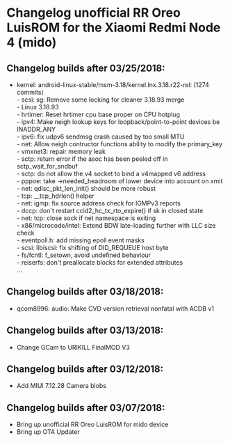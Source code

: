 <h1>Changelog unofficial RR Oreo LuisROM for the Xiaomi Redmi Node 4 (mido)</h1>
<p></p>
<h2>Changelog builds after 03/25/2018:</h2>
<ul>
<li>kernel: android-linux-stable/msm-3.18/kernel.lnx.3.18.r22-rel: (1274 commits)<br>
  - scsi: sg: Remove some locking for cleaner 3.18.93 merge<br>
  - Linux 3.18.93<br>
  - hrtimer: Reset hrtimer cpu base proper on CPU hotplug<br>
  - ipv4: Make neigh lookup keys for loopback/point-to-point devices be INADDR_ANY<br>
  - ipv6: fix udpv6 sendmsg crash caused by too small MTU<br>
  - net: Allow neigh contructor functions ability to modify the primary_key<br>
  - vmxnet3: repair memory leak<br>
  - sctp: return error if the asoc has been peeled off in sctp_wait_for_sndbuf<br>
  - sctp: do not allow the v4 socket to bind a v4mapped v6 address<br>
  - pppoe: take ->needed_headroom of lower device into account on xmit<br>
  - net: qdisc_pkt_len_init() should be more robust<br>
  - tcp: __tcp_hdrlen() helper<br>
  - net: igmp: fix source address check for IGMPv3 reports<br>
  - dccp: don't restart ccid2_hc_tx_rto_expire() if sk in closed state<br>
  - net: tcp: close sock if net namespace is exiting<br>
  - x86/microcode/intel: Extend BDW late-loading further with LLC size check<br>
  - eventpoll.h: add missing epoll event masks<br>
  - scsi: libiscsi: fix shifting of DID_REQUEUE host byte<br>
  - fs/fcntl: f_setown, avoid undefined behaviour<br>
  - reiserfs: don't preallocate blocks for extended attributes<br>
  ...</li>
</ul>
  
<h2>Changelog builds after 03/18/2018:</h2>
<ul>
  <li>qcom8996: audio: Make CVD version retrieval nonfatal with ACDB v1</li>
</ul>

<h2>Changelog builds after 03/13/2018:</h2>
<ul>
  <li>Change GCam to URIKILL FinalMOD V3</li>
</ul>

<h2>Changelog builds after 03/12/2018:</h2>
<ul>
  <li>Add MIUI 7.12.28 Camera blobs</li>
</ul>

<h2>Changelog builds after 03/07/2018:</h2>
<ul>
  <li>Bring up unofficial RR Oreo LuisROM for mido device</li>
  <li>Bring up OTA Updater</li>
</ul>
